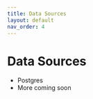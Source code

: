 ```yaml
---
title: Data Sources
layout: default
nav_order: 4
---
```


# Data Sources

- Postgres
- More coming soon
